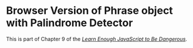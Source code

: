 # Browser Version of Phrase object with Palindrome Detector

This is part of Chapter 9 of the 
[*Learn Enough JavaScript to Be Dangerous*](https://www.learnenough.com/javascript-tutorial).
```
